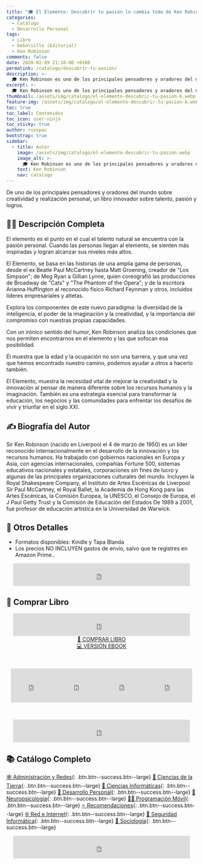 ```yaml
---
title: "🎓 El Elemento: Descubrir tu pasión lo cambia todo de Ken Robinson"
categories:
  - Catálogo
  - Desarrollo Personal
tags:
  - Libro
  - Debolsillo (Editorial)
  - Ken Robinson
comments: false
date: 2020-02-09 21:10:00 +0100
permalink: /catalogo/descubrir-tu-pasion/
description: >-
  🎓 Ken Robinson es uno de los principales pensadores y oradores del mundo sobre creatividad y realización personal, El Elemento: Descubrir tu pasión lo cambia todo es un libro innovador sobre talento y pasión.
excerpt: >-
  🎓 Ken Robinson es uno de los principales pensadores y oradores del mundo sobre creatividad y realización personal, El Elemento: Descubrir tu pasión lo cambia todo es un libro innovador sobre talento y pasión.
thumbnail: /assets/img/catalogo/el-elemento-descubrir-tu-pasion-b.webp
feature-img: /assets/img/catalogo/el-elemento-descubrir-tu-pasion-b.webp
toc: true
toc_label: Contenidos
toc_icon: user-ninja
toc_sticky: true
author: rosepac
bootstrap: true
sidebar:
  - title: Autor
    image: /assets/img/catalogo/el-elemento-descubrir-tu-pasion.webp
    image_alt: >-
      🎓 Ken Robinson es uno de los principales pensadores y oradores del mundo sobre creatividad y realización personal, El Elemento: Descubrir tu pasión lo cambia todo es un libro innovador sobre talento y pasión
    text: Ken Robinson
    nav: catalogo
---
```


De uno de los principales pensadores y oradores del mundo sobre creatividad y realización personal, un libro innovador sobre talento, pasión y logros.

## 🙋‍♀️ Descripci&oacute;n Completa

El elemento es el punto en el cual el talento natural se encuentra con la pasión personal. Cuando las personas llegan al elemento, se sienten más inspiradas y logran alcanzar sus niveles más altos.

El Elemento, se basa en las historias de una amplia gama de personas, desde el ex Beatle Paul McCartney hasta Matt Groening, creador de "Los Simpson"; de Meg Ryan a Gillian Lynne, quien coreografió las producciones de Broadway de "Cats" y "The Phantom of the Opera"; y de la escritora Arianna Huffington al reconocido físico Richard Feynman y otros, incluidos líderes empresariales y atletas.

Explora los componentes de este nuevo paradigma: la diversidad de la inteligencia, el poder de la imaginación y la creatividad, y la importancia del compromiso con nuestras propias capacidades.

Con un irónico sentido del humor, Ken Robinson analiza las condiciones que nos permiten encontrarnos en el elemento y las que sofocan esa posibilidad.

Él muestra que la edad y la ocupación no son una barrera, y que una vez que hemos encontrado nuestro camino, podemos ayudar a otros a hacerlo también.

El Elemento, muestra la necesidad vital de mejorar la creatividad y la innovación al pensar de manera diferente sobre los recursos humanos y la imaginación. También es una estrategia esencial para transformar la educación, los negocios y las comunidades para enfrentar los desafíos de vivir y triunfar en el siglo XXI.

## ✍ Biograf&iacute;a del Autor

Sir Ken Robinson (nacido en Liverpool el 4 de marzo de 1950) es un líder reconocido internacionalmente en el desarrollo de la innovación y los recursos humanos. Ha trabajado con gobiernos nacionales en Europa y Asia, con agencias internacionales, compañías Fortune 500, sistemas educativos nacionales y estatales, corporaciones sin fines de lucro y algunas de las principales organizaciones culturales del mundo. Incluyen la Royal Shakespeare Company, el Instituto de Artes Escénicas de Liverpool Sir Paul McCartney, el Royal Ballet, la Academia de Hong Kong para las Artes Escénicas, la Comisión Europea, la UNESCO, el Consejo de Europa, el J Paul Getty Trust y la Comisión de Educación del Estados De 1989 a 2001, fue profesor de educación artística en la Universidad de Warwick.

## 📝 Otros Detalles

* Formatos disponibles: Kindle y Tapa Blanda
* Los precios NO INCLUYEN gastos de env&iacute;o, salvo que te registres en Amazon Prime..

<center><iframe src="https://rcm-eu.amazon-adsystem.com/e/cm?o=30&amp;p=48&amp;l=ur1&amp;category=premium&amp;banner=1E7ZEBFW3E0G3W1WXZ82&amp;f=ifr&amp;linkID=36c6741f8667c2eb2286cb8ca0062ecb&amp;t=ciberninjas07-21&amp;tracking_id=ciberninjas07-21" width="468" height="60" scrolling="no" border="0" marginwidth="0" style="border:none;" frameborder="0"></iframe></center>

## 💖 Comprar Libro

<center><iframe src="https://rcm-eu.amazon-adsystem.com/e/cm?o=30&amp;p=13&amp;l=ur1&amp;category=gift_certificates&amp;banner=0YM2726C1ESR66Q7QG02&amp;f=ifr&amp;linkID=b74ea8b6b0434619f53785a367d3de3d&amp;t=ciberninjas07-21&amp;tracking_id=ciberninjas07-21" width="468" height="60" scrolling="no" border="0" marginwidth="0" style="border:none;" frameborder="0"></iframe></center>

<center><a class="btn btn--warning btn--large" title="El Elemento: Descubrir tu pasión lo cambia todo de Ken Robinson | Ciberninjas" href="https://amzn.to/2S9RL6K" target="_blank">📓 COMPRAR LIBRO</a></center>

<center><a class="btn btn--warning btn--large" title="El Elemento: Descubrir tu pasión lo cambia todo de Ken Robinson | Ciberninjas" href="https://amzn.to/31EjNul" target="_blank">💻 VERSI&Oacute;N EBOOK</a></center>

&nbsp;

<center><iframe src="https://rcm-eu.amazon-adsystem.com/e/cm?o=30&amp;p=20&amp;l=ur1&amp;category=kindle&amp;banner=0K8KMRM0NM2Y5A191Z02&amp;f=ifr&amp;linkID=211f5ada1acf9b558138a9115015fccc&amp;t=ciberninjas07-21&amp;tracking_id=ciberninjas07-21" width="120" height="90" scrolling="no" border="0" marginwidth="0" style="border:none;" frameborder="0"></iframe><iframe src="https://rcm-eu.amazon-adsystem.com/e/cm?o=30&amp;p=20&amp;l=ur1&amp;category=kindle&amp;banner=1MY6V4BGBKF24MPVQ382&amp;f=ifr&amp;linkID=bc72cdf8c85667d9cf8d99ac40b234cf&amp;t=ciberninjas07-21&amp;tracking_id=ciberninjas07-21" width="120" height="90" scrolling="no" border="0" marginwidth="0" style="border:none;" frameborder="0"></iframe><iframe src="https://rcm-eu.amazon-adsystem.com/e/cm?o=30&amp;p=20&amp;l=ur1&amp;category=fire_tablets&amp;banner=09F0X29YE5A28P2Z02G2&amp;f=ifr&amp;linkID=99987810c2d699e6b1a4becf63ee659b&amp;t=ciberninjas07-21&amp;tracking_id=ciberninjas07-21" width="120" height="90" scrolling="no" border="0" marginwidth="0" style="border:none;" frameborder="0"></iframe><iframe src="https://rcm-eu.amazon-adsystem.com/e/cm?o=30&amp;p=20&amp;l=ur1&amp;category=kindle_oasis&amp;banner=0NJNYNMJ9TB937AZFHG2&amp;f=ifr&amp;linkID=a42c1c2fd452f496c7105f18b28d8c61&amp;t=ciberninjas07-21&amp;tracking_id=ciberninjas07-21" width="120" height="90" scrolling="no" border="0" marginwidth="0" style="border:none;" frameborder="0"></iframe></center>

&nbsp;

<center><iframe src="https://rcm-eu.amazon-adsystem.com/e/cm?o=30&amp;p=13&amp;l=ur1&amp;category=kindlestore&amp;banner=0P95N768FCV2P0732CG2&amp;f=ifr&amp;linkID=75656190f347ab8c55ea09e0b6f57418&amp;t=ciberninjas07-21&amp;tracking_id=ciberninjas07-21" width="468" height="60" scrolling="no" border="0" marginwidth="0" style="border:none;" frameborder="0"></iframe></center>

## 📚 Cat&aacute;logo Completo

[🕸 Administraci&oacute;n y Redes](/categoria/#administración-y-redes "Libros de Redes y Administración"){: .btn.btn--success.btn--large} [🌄 Ciencias de la Tierra](/categoria/#ciencias-de-la-tierra "Libros de Categoría de Ciencias de la Tierra"){: .btn.btn--success.btn--large} [🔬 Ciencias Informáticas](/categoria/#ciencias-informáticas "Libros de Categoría Ciencias Informáticas"){: .btn.btn--success.btn--large} [💪 Desarrollo Personal](/categoria/#desarrollo-personal "Libros de Categoría Desarrollo Personal"){: .btn.btn--success.btn--large} [🧠 Neuropsicolog&iacute;a](/categoria/#neuropsicología "Libros relacionados con la neurociencia y la psicología"){: .btn.btn--success.btn--large} [👨‍💻 Programación Móvil](/categoria/#programación-móvil "Libros de Frameworks de Creación de Aplicaciones Móviles Multiplataforma"){: .btn.btn--success.btn--large} [⭐ Recomendaciones](/categoria/#recomendaciones "Libros recomendados por diferentes personajes famosos de influencia"){: .btn.btn--success.btn--large} [🌐 Red e Internet](/categoria/#red-e-internet "Libros en relación a las Redes e Internet"){: .btn.btn--success.btn--large} [🔐 Seguridad Inform&aacute;tica](/categoria/#seguridad-inform%C3%A1tica "Libros de Categoría Seguridad Informática"){: .btn.btn--success.btn--large} [🤼 Sociología](/categoria/#sociología "Libros de Categoría Sociología"){: .btn.btn--success.btn--large}

<center><iframe src="https://rcm-eu.amazon-adsystem.com/e/cm?o=30&amp;p=13&amp;l=ur1&amp;category=libros&amp;banner=16R3XS8RQ89N3YJR4B02&amp;f=ifr&amp;linkID=56cd664728c9a7de32cbacd0aafc13ca&amp;t=ciberninjas07-21&amp;tracking_id=ciberninjas07-21" width="468" height="60" scrolling="no" border="0" marginwidth="0" style="border:none;" frameborder="0"></iframe></center>